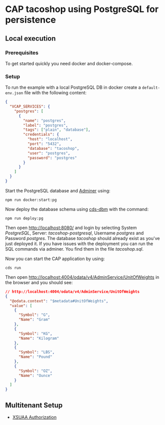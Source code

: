 # CAP tacoshop using PostgreSQL for persistence

## Local execution

### Prerequisites

To get started quickly you need docker and docker-compose.

### Setup

To run the example with a local PostgreSQL DB in docker create a `default-env.json` file with the following content:

```JSON
{
  "VCAP_SERVICES": {
    "postgres": [
      {
        "name": "postgres",
        "label": "postgres",
        "tags": ["plain", "database"],
        "credentials": {
          "host": "localhost",
          "port": "5432",
          "database": "tacoshop",
          "user": "postgres",
          "password": "postgres"
        }
      }
    ]
  }
}
```


Start the PostgreSQL database and [Adminer](https://www.adminer.org/) using:

`npm run docker:start:pg`


Now deploy the database schema using [cds-dbm](https://github.com/mikezaschka/cds-dbm) with the command:

`npm run deploy:pg`

Then open [http://localhost:8080/](http://localhost:8080/) and login by selecting System _PostgreSQL_, Server: _tacoshop-postgresql_, Username _postgres_ and Password _postgres_. The database _tacoshop_ should already exist as you've just deployed it. If you have issues with the deployment you can run the SQL commands via adminer. You find them in the file _tacoshop.sql_.

Now you can start the CAP application by using:

`cds run`

Then open <http://localhost:4004/odata/v4/AdminService/UnitOfWeights> in the browser and you should see:
```JSON
// http://localhost:4004/odata/v4/AdminService/UnitOfWeights
{
  "@odata.context": "$metadata#UnitOfWeights",
  "value": [
    {
      "Symbol": "G",
      "Name": "Gram"
    },
    {
      "Symbol": "KG",
      "Name": "Kilogram"
    },
    {
      "Symbol": "LBS",
      "Name": "Pound"
    },
    {
      "Symbol": "OZ",
      "Name": "Ounce"
    }
  ]
}
```

## Multitenant Setup 
- [XSUAA Authorization](./Docs/xsuaa.md)




